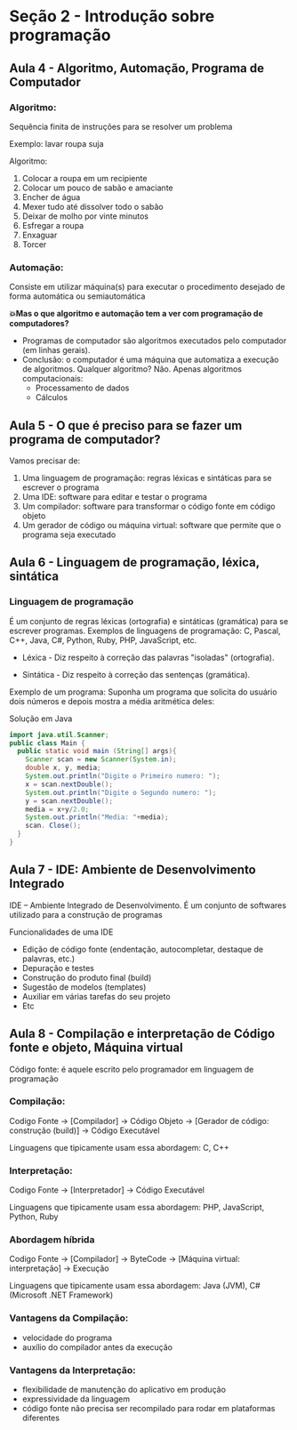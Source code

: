 # Seção 2 - Introdução sobre programação

## Aula 4 -  Algoritmo, Automação, Programa de Computador

### Algoritmo:

Sequência finita de instruções para se resolver um problema

Exemplo: lavar roupa suja

Algoritmo:
  
  1. Colocar a roupa em um recipiente
  2. Colocar um pouco de sabão e amaciante
  3. Encher de água
  4. Mexer tudo até dissolver todo o sabão
  5. Deixar de molho por vinte minutos
  6. Esfregar a roupa
  7. Enxaguar
  8. Torcer

### Automação:

Consiste em utilizar máquina(s) para executar o procedimento desejado de forma automática ou semiautomática

**💥Mas o que algoritmo e automação tem a ver com programação de computadores?**

- Programas de computador são algoritmos executados pelo computador (em linhas gerais).
- Conclusão: o computador é uma máquina que automatiza a execução de algoritmos.
    Qualquer algoritmo? Não. Apenas algoritmos computacionais:
    - Processamento de dados
    - Cálculos

## Aula 5 - O que é preciso para se fazer um programa de computador?

Vamos precisar de:

1. Uma linguagem de programação: regras léxicas e sintáticas para se escrever o programa
2. Uma IDE: software para editar e testar o programa
3. Um compilador: software para transformar o código fonte em código objeto
4. Um gerador de código ou máquina virtual: software que permite que o programa seja executado

## Aula 6 - Linguagem de programação, léxica, sintática

### Linguagem de programação

É um conjunto de regras léxicas (ortografia) e sintáticas (gramática) para se escrever programas.
Exemplos de linguagens de programação: C, Pascal, C++, Java, C#, Python, Ruby, PHP, JavaScript, etc.

- Léxica - Diz respeito à correção das palavras "isoladas" (ortografia).

- Sintática - Diz respeito à correção das sentenças (gramática).

Exemplo de um programa: Suponha um programa que solicita do usuário dois números e depois mostra a média aritmética deles:

Solução em Java

```java
import java.util.Scanner;
public class Main {
  public static void main (String[] args){
    Scanner scan = new Scanner(System.in);
    double x, y, media;
    System.out.println("Digite o Primeiro numero: ");
    x = scan.nextDouble();
    System.out.println("Digite o Segundo numero: ");
    y = scan.nextDouble();
    media = x+y/2.0;
    System.out.println("Media: "+media);
    scan. Close();
  }
}
```

## Aula 7 - IDE: Ambiente de Desenvolvimento Integrado

IDE – Ambiente Integrado de Desenvolvimento. É um conjunto de softwares utilizado para a construção de programas

Funcionalidades de uma IDE

- Edição de código fonte (endentação, autocompletar, destaque de palavras, etc.)
- Depuração e testes
- Construção do produto final (build)
- Sugestão de modelos (templates)
- Auxiliar em várias tarefas do seu projeto
- Etc

## Aula 8 - Compilação e interpretação de Código fonte e objeto, Máquina virtual

Código fonte: é aquele escrito pelo programador em linguagem de programação

### Compilação: 
  
  Codigo Fonte -> [Compilador] -> Código Objeto -> [Gerador de código: construção (build)] -> Código Executável

Linguagens que tipicamente usam essa abordagem: C, C++

### Interpretação:

  Codigo Fonte -> [Interpretador] -> Código Executável

Linguagens que tipicamente usam essa abordagem: PHP, JavaScript, Python, Ruby

### Abordagem híbrida

  Codigo Fonte -> [Compilador] -> ByteCode -> [Máquina virtual: interpretação] -> Execução

Linguagens que tipicamente usam essa abordagem: Java (JVM), C# (Microsoft .NET Framework)

### Vantagens da Compilação: 

- velocidade do programa
- auxílio do compilador antes da execução

### Vantagens da Interpretação: 

- flexibilidade de manutenção do aplicativo em produção
- expressividade da linguagem
- código fonte não precisa ser recompilado para rodar em plataformas diferentes